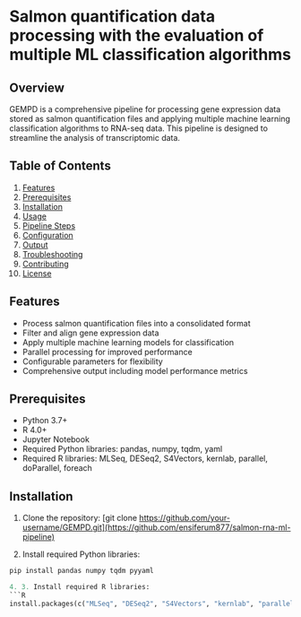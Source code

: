 # Salmon quantification data processing with the evaluation of multiple ML classification algorithms

## Overview

GEMPD is a comprehensive pipeline for processing gene expression data stored as salmon quantification files and applying multiple machine learning classification algorithms to RNA-seq data. This pipeline is designed to streamline the analysis of transcriptomic data.

## Table of Contents

1. [Features](#features)
2. [Prerequisites](#prerequisites)
3. [Installation](#installation)
4. [Usage](#usage)
5. [Pipeline Steps](#pipeline-steps)
6. [Configuration](#configuration)
7. [Output](#output)
8. [Troubleshooting](#troubleshooting)
9. [Contributing](#contributing)
10. [License](#license)

## Features

- Process salmon quantification files into a consolidated format
- Filter and align gene expression data
- Apply multiple machine learning models for classification
- Parallel processing for improved performance
- Configurable parameters for flexibility
- Comprehensive output including model performance metrics

## Prerequisites

- Python 3.7+
- R 4.0+
- Jupyter Notebook
- Required Python libraries: pandas, numpy, tqdm, yaml
- Required R libraries: MLSeq, DESeq2, S4Vectors, kernlab, parallel, doParallel, foreach

## Installation

1. Clone the repository:
[git clone https://github.com/your-username/GEMPD.git](https://github.com/ensiferum877/salmon-rna-ml-pipeline)

2. Install required Python libraries:
```python
pip install pandas numpy tqdm pyyaml

4. 3. Install required R libraries:
```R
install.packages(c("MLSeq", "DESeq2", "S4Vectors", "kernlab", "parallel", "doParallel", "foreach"))
